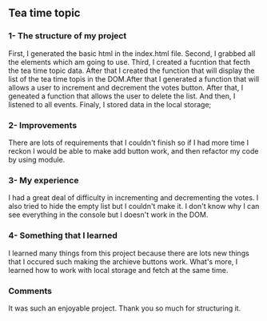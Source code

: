 
## Tea time topic

 ### 1- The structure of my project

 First, I generated the basic html in the index.html file. Second, I grabbed all the elements which am going to use. Third, I created a fucntion that fecth the tea time topic data. After that I created the function that will display the list of the tea time topis in the DOM.After that I generated a function that will allows a user to increment and decrement the votes button. After that, I geneated a function that allows the user to delete the list. And then, I listened to all events. Finaly, I stored data in the local storage;

### 2- Improvements
There are lots of requirements that I couldn't finish so if I had more time I reckon I would be able to make add button work, and then refactor my code by using module.

### 3- My experience
I had a great deal of difficulty in incrementing and decrementing the votes. I also tried to hide the empty list but I couldn't make it. I don't know why I can see everything in the console but I doesn't work in the DOM.

### 4- Something that I learned
I learned many things from this project because there are lots new things that I occured such making the archieve buttons work. What's more, I learned how to work with local storage and fetch at the same time.

### Comments
It was such an enjoyable project. Thank you so much for structuring it.
